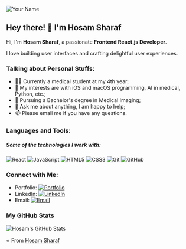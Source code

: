 ![Your Name](https://github.com/L1cardo/L1cardo/raw/master/assets/me.gif)
## Hey there! 👋 I'm Hosam Sharaf

Hi, I'm **Hosam Sharaf**, a passionate **Frontend React.js Developer**.

I love building user interfaces and crafting delightful user experiences.

### Talking about Personal Stuffs:

- 👨‍💻 Currently a medical student at my 4th year;
- 🚀 My interests are with iOS and macOS programming, AI in medical, Python, etc.;
- 💼 Pursuing a Bachelor's degree in Medical Imaging;
- 💬 Ask me about anything, I am happy to help;
- 📫 Please email me if you have any questions.

### Languages and Tools:

##### Some of the technologies I work with:

![React](https://img.shields.io/badge/-React-222222?style=flat&logo=React&logoColor=61DAFB)
![JavaScript](https://img.shields.io/badge/-JavaScript-222222?style=flat&logo=javascript&logoColor=F7DF1E)
![HTML5](https://img.shields.io/badge/-HTML5-222222?style=flat&logo=html5&logoColor=E34F26)
![CSS3](https://img.shields.io/badge/-CSS3-222222?style=flat&logo=css3&logoColor=1572B6)
![Git](https://img.shields.io/badge/-Git-222222?style=flat&logo=git&logoColor=F05032)
![GitHub](https://img.shields.io/badge/-GitHub-222222?style=flat&logo=github&logoColor=181717)

### Connect with Me:

- Portfolio: [![Portfolio](https://img.shields.io/badge/hosam--portfolio-3693F3?style=flat-square&logo=icloud&logoColor=white)](https://hosam-portfolio.vercel.app/)
- LinkedIn: [![LinkedIn](https://img.shields.io/badge/hosam--sharaf-0077B5?style=flat-square&logo=linkedin&logoColor=white)](https://www.linkedin.com/in/hosam-sharaf-570245284/)
- Email: [![Email](https://img.shields.io/badge/hosamsharafxi@gmail.com-D14836?style=flat-square&logo=gmail&logoColor=white)](mailto:hosamsharafxi@gmail.com)

### My GitHub Stats

![Hosam's GitHub Stats](https://github-readme-stats.vercel.app/api?username=YOUR_GITHUB_USERNAME&show_icons=true)


⭐️ From [Hosam Sharaf](https://github.com/L1cardo)
